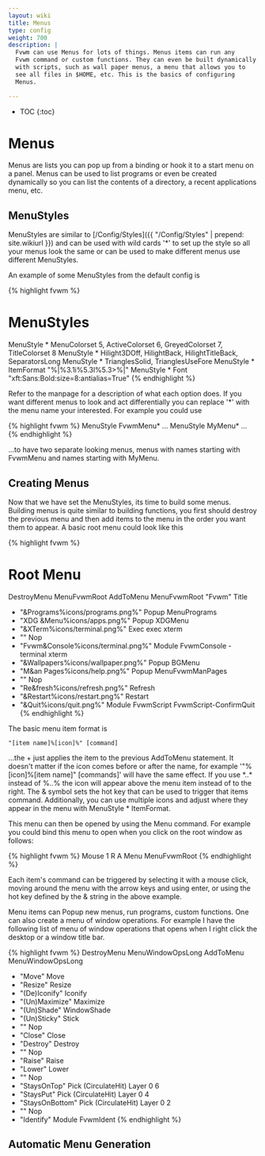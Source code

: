 ```yaml
---
layout: wiki
title: Menus
type: config
weight: 700
description: |
  Fvwm can use Menus for lots of things. Menus items can run any
  Fvwm command or custom functions. They can even be built dynamically
  with scripts, such as wall paper menus, a menu that allows you to
  see all files in $HOME, etc. This is the basics of configuring
  Menus.

---
```

* TOC
{:toc}

Menus
=====

Menus are lists you can pop up from a binding or hook it to a start menu
on a panel. Menus can be used to list programs or even be created dynamically
so you can list the contents of a directory, a recent applications menu,
etc.

## MenuStyles

MenuStyles are similar to [/Config/Styles]({{ "/Config/Styles" | prepend: site.wikiurl }})
and can be used with wild cards '\*' to set up the style so all your menus look the same
or can be used to make different menus use different MenuStyles.

An example of some MenuStyles from the default config is

{% highlight fvwm %}
# MenuStyles
MenuStyle * MenuColorset 5, ActiveColorset 6, GreyedColorset 7, TitleColorset 8
MenuStyle * Hilight3DOff, HilightBack, HilightTitleBack, SeparatorsLong
MenuStyle * TrianglesSolid, TrianglesUseFore
MenuStyle * ItemFormat "%|%3.1i%5.3l%5.3>%|"
MenuStyle * Font "xft:Sans:Bold:size=8:antialias=True"
{% endhighlight %}


Refer to the manpage for a description of what each option does.
If you want different menus to look and act differentially you can replace '\*' with the
menu name your interested. For example you could use

{% highlight fvwm %}
MenuStyle FvwmMenu* ...
MenuStyle MyMenu* ...
{% endhighlight %}

...to have two separate looking menus, menus with names
starting with FvwmMenu and names starting with MyMenu.

## Creating Menus

Now that we have set the MenuStyles, its time to build some menus.
Building menus is quite similar to building functions, you first should destroy the
previous menu and then add items to the menu in the order you want them to appear.
A basic root menu could look like this

{% highlight fvwm %}
# Root Menu
DestroyMenu MenuFvwmRoot
AddToMenu   MenuFvwmRoot "Fvwm" Title
+ "&Programs%icons/programs.png%" Popup MenuPrograms
+ "XDG &Menu%icons/apps.png%" Popup XDGMenu
+ "&XTerm%icons/terminal.png%" Exec exec xterm
+ "" Nop
+ "Fvwm&Console%icons/terminal.png%" Module FvwmConsole -terminal xterm
+ "&Wallpapers%icons/wallpaper.png%" Popup BGMenu
+ "M&an Pages%icons/help.png%" Popup MenuFvwmManPages
+ "" Nop
+ "Re&fresh%icons/refresh.png%" Refresh
+ "&Restart%icons/restart.png%" Restart
+ "&Quit%icons/quit.png%" Module FvwmScript FvwmScript-ConfirmQuit
{% endhighlight %}

The basic menu item format is

    "[item name]%[icon]%" [command]

...the + just applies the item to the previous AddToMenu statement. It doesn't matter
if the icon comes before or after the name, for example '"%[icon]%[item name]" [commands]'
will have the same effect. If you use \*..\* instead of %..% the icon will
appear above the menu item instead of to the right. The & symbol sets the
hot key that can be used to trigger that items command. Additionally, you can use multiple
icons and adjust where they appear in the menu with MenuStyle * ItemFormat.

This menu can then be opened by using the Menu command. For example
you could bind this menu to open when you click on the root window as follows:

{% highlight fvwm %}
Mouse 1 R A Menu MenuFvwmRoot
{% endhighlight %}

Each item's command can be triggered by selecting it with a mouse click,
moving around the menu with the arrow keys and using enter, or using the hot key
defined by the & string in the above example.

Menu items can Popup new menus, run programs, custom functions. One can also create
a menu of window operations. For example I have the following list of menu of
window operations that opens when I right click the desktop or a window title bar.

{% highlight fvwm %}
DestroyMenu MenuWindowOpsLong
AddToMenu   MenuWindowOpsLong
+ "Move"                Move
+ "Resize"              Resize
+ "(De)Iconify"         Iconify
+ "(Un)Maximize"        Maximize
+ "(Un)Shade"           WindowShade
+ "(Un)Sticky"          Stick
+ "" Nop
+ "Close"               Close
+ "Destroy"             Destroy
+ "" Nop
+ "Raise"               Raise
+ "Lower"               Lower
+ "" Nop
+ "StaysOnTop"          Pick (CirculateHit) Layer 0 6
+ "StaysPut"            Pick (CirculateHit) Layer 0 4
+ "StaysOnBottom"       Pick (CirculateHit) Layer 0 2
+ "" Nop
+ "Identify"            Module FvwmIdent
{% endhighlight %}

## Automatic Menu Generation

